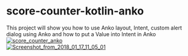 # score-counter-kotlin-anko
This project will show you how to use Anko layout, Intent, custom alert dialog using Anko and how to put a Value into Intent in Anko
<br>
<a href="https://ibb.co/kZQNK6"><img src="https://preview.ibb.co/ko8be6/score_counter_anko.png" alt="score_counter_anko" border="0"></a>
<br>
<a href="https://imgbb.com/"><img src="https://image.ibb.co/ixXSK6/Screenshot_from_2018_01_17_11_05_01.png" alt="Screenshot_from_2018_01_17_11_05_01" border="0"></a>

